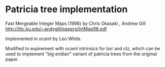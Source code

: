 # Patricia tree implementation

Fast Mergeable Integer Maps (1998)
by Chris Okasaki , Andrew Gill
http://ittc.ku.edu/~andygill/papers/IntMap98.pdf

Implemented in ocaml by Leo White.

Modified to expirement with ocaml intrinsics for bsr and clz, which
can be used to implement "big endian" variant of patricia trees from
the original paper.
